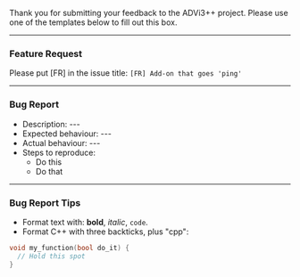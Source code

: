 Thank you for submitting your feedback to the ADVi3++ project.
Please use one of the templates below to fill out this box.

------------------------------------------------------------
### Feature Request
Please put [FR] in the issue title: `[FR] Add-on that goes 'ping'`

------------------------------------------------------------
### Bug Report
- Description: ---
- Expected behaviour: ---
- Actual behaviour: ---
- Steps to reproduce:
  - Do this
  - Do that

------------------------------------------------------------
### Bug Report Tips
- Format text with: **bold**, _italic_, `code`.
- Format C++ with three backticks, plus "cpp":
```cpp
void my_function(bool do_it) {
  // Hold this spot
}
```
